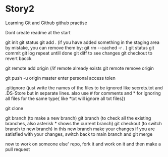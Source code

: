# Story2
Learning Git and Github
github practise

Dont create readme at the start

git init
git status
git add . (if you have added something in the staging area by mistake, you can remove them by: git rm --cached -r . )
git status
git commit
git log
repeat untill done
git diff to see changes
git checkout to revert bacck


git remote add origin <url>
//if remote already exists git remote remove origin

git push -u origin master
enter personal access tolen

.gitignore (just write the names of the files to be ignored like secrets.txt and .DS-Store but in separate lines. also use # for comments and * for ignoring all files for the same type{ like *txt will ignore all txt files})

git clone <url>

git branch <name of the branch> (to make a new branch)
git branch (to check all the existing branches, also asterisk * shows the current branch)
git checkout <name of branch> (to switch branch to new branch)
in this new branch make your changes 
if you are satisfied with your changes, switch back to main branch and
git merge <name of branch to be merged>

now to work on someone else' repo, fork it and work on it and then make a pull request
